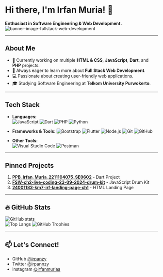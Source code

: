 # Hi there, I'm Irfan Muria! 👋

**Enthusiast in Software Engineering & Web Development.**
![banner-image-fullstack-web-development](https://github.com/user-attachments/assets/4b1ef81c-775d-4186-814b-24910ec857e4)

---

## About Me
- 🔭 Currently working on multiple **HTML & CSS**, **JavaScript**, **Dart**, and **PHP** projects.
- 🌱 Always eager to learn more about **Full Stack Web Development**.
- 💻 Passionate about creating user-friendly web applications.
- 🎓 Studying Software Engineering at **Telkom University Purwokerto**.

---

## Tech Stack

- **Languages**:  
  ![JavaScript](https://img.shields.io/badge/JavaScript-F7DF1E?logo=javascript&logoColor=black&style=flat-square)
  ![Dart](https://img.shields.io/badge/Dart-0175C2?logo=dart&logoColor=white&style=flat-square)
  ![PHP](https://img.shields.io/badge/PHP-777BB4?logo=php&logoColor=white&style=flat-square)
  ![Python](https://img.shields.io/badge/Python-3776AB?logo=python&logoColor=white&style=flat-square)

- **Frameworks & Tools**:
  ![Bootstrap](https://img.shields.io/badge/Bootstrap-7952B3?logo=bootstrap&logoColor=white&style=flat-square)
  ![Flutter](https://img.shields.io/badge/Flutter-02569B?logo=flutter&logoColor=white&style=flat-square)
  ![Node.js](https://img.shields.io/badge/Node.js-339933?logo=node.js&logoColor=white&style=flat-square)
  ![Git](https://img.shields.io/badge/Git-F05032?logo=git&logoColor=white&style=flat-square)
  ![GitHub](https://img.shields.io/badge/GitHub-181717?logo=github&logoColor=white&style=flat-square)

- **Other Tools**:  
  ![Visual Studio Code](https://img.shields.io/badge/VS%20Code-007ACC?logo=visual-studio-code&logoColor=white&style=flat-square)
  ![Postman](https://img.shields.io/badge/Postman-FF6C37?logo=postman&logoColor=white&style=flat-square)

---

## Pinned Projects
1. [**PPB_Irfan_Muria_2211104075_SE0602**](https://github.com/irpanzy/PPB_Irfan_Muria_2211104075_SE0602) - Dart Project
2. [**FSW-ch2-live-coding-23-09-2024-drum-kit**](https://github.com/irpanzy/FSW-ch2-live-coding-23-09-2024-drum-kit) - JavaScript Drum Kit
3. [**24001183-km7-irf-landing-page-ch1**](https://github.com/irpanzy/24001183-km7-irf-landing-page-ch1) - HTML Landing Page

---

## 🔥 GitHub Stats
![GitHub stats](https://github-readme-stats.vercel.app/api?username=irpanzy&show_icons=true&theme=tokyonight)  
![Top Langs](https://github-readme-stats.vercel.app/api/top-langs/?username=irpanzy&layout=compact&theme=tokyonight)
![GitHub Trophies](https://github-profile-trophy.vercel.app/?username=irpanzy&theme=monokai)

---

## 📫 Let's Connect!
- GitHub [@irpanzy](https://github.com/irpanzy)
- Twitter [@irpannzy](https://x.com/irpannzy)
- Instagram [@irfanmuriaa](https://www.instagram.com/irfanmuriaa/)
